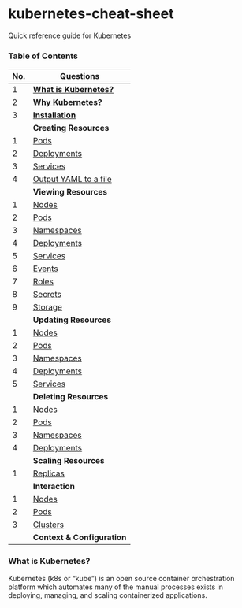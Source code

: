 # kubernetes-cheat-sheet
Quick reference guide for Kubernetes


### Table of Contents

| No. | Questions |
|---- | ---------
|1  | [**What is Kubernetes?**](#what-is-kubernetes) |
|2  | [**Why Kubernetes?**](#why-kubernetes)|
|3  | [**Installation**](#installation) |
|   | **Creating Resources** |
|1  | [Pods](#pods) |
|2  | [Deployments](#deployments)|
|3  | [Services](#Services) |
|4  | [Output YAML to a file](#)|
|   | **Viewing Resources** |
|1  | [Nodes](#nodes)|
|2  | [Pods](#pods) |
|3  | [Namespaces](#namespaces)|
|4  | [Deployments](#deployments)|
|5  | [Services](#Services) |
|6  | [Events](#nodes)|
|7  | [Roles](#pods) |
|8  | [Secrets](#namespaces)|
|9  | [Storage](#deployments)|
|   | **Updating Resources** |
|1  | [Nodes](#nodes)|
|2  | [Pods](#pods) |
|3  | [Namespaces](#namespaces)|
|4  | [Deployments](#deployments)|
|5  | [Services](#Services) |
|   | **Deleting Resources** |
|1  | [Nodes](#nodes)|
|2  | [Pods](#pods) |
|3  | [Namespaces](#namespaces)|
|4  | [Deployments](#deployments)|
|   | **Scaling Resources** |
|1  | [Replicas](#replicas) |
|   | **Interaction** |
|1  | [Nodes](#nodes)|
|2  | [Pods](#pods) |
|3  | [Clusters](#namespaces)|
|   | **Context & Configuration** |

### What is Kubernetes?

Kubernetes (k8s or “kube”) is an open source container orchestration platform which automates many of the manual processes exists in deploying, managing, and scaling containerized applications.

